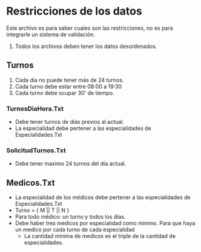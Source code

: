 # Restricciones de los datos

Este archivo es para saber cuales son las restricciones, no es para integrarle un sistema de validación.

1. Todos los archivos deben tener los datos desordenados.

## Turnos

1. Cada dia no puede tener más de 24 turnos.
2. Cada turno debe estar entre 08:00 a 19:30
3. Cada turno debe ocupar 30' de tiempo.

### TurnosDiaHora.Txt

- Debe tener turnos de días previos al actual.
- La especialidad  debe pertener a las especialidades de Especialidades.Txt

### SolicitudTurnos.Txt

- Debe tener maximo 24 turnos del día actual.

## Medicos.Txt

- La especialidad de los médicos debe pertener a las especialidades de Especialidades.Txt
- Turno = { M || T || N }
- Para todo médico: un turno y todos los días.
- Debe haber tres medicos por especialidad como minimo. Para que haya un medico por cada turno de cada especialidad
  - La cantidad minima de medicos es el triple de la cantidad de especialidades.
